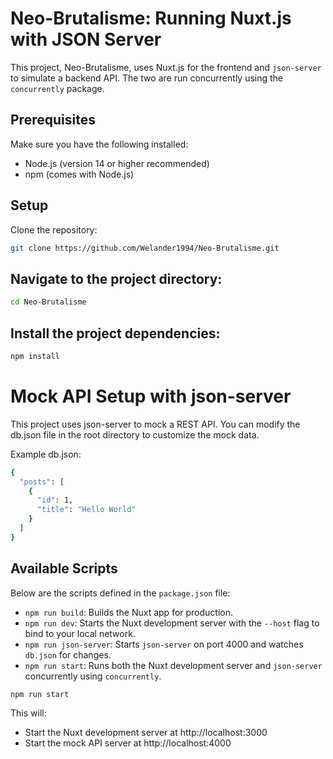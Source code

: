 # Neo-Brutalisme: Running Nuxt.js with JSON Server

This project, Neo-Brutalisme, uses Nuxt.js for the frontend and `json-server` to simulate a backend API. The two are run concurrently using the `concurrently` package.

## Prerequisites

Make sure you have the following installed:

- Node.js (version 14 or higher recommended)
- npm (comes with Node.js)

## Setup

Clone the repository:

```bash
git clone https://github.com/Welander1994/Neo-Brutalisme.git
```
## Navigate to the project directory:

```bash
cd Neo-Brutalisme
```

## Install the project dependencies:

```bash
npm install
```

# Mock API Setup with json-server
This project uses json-server to mock a REST API. You can modify the db.json file in the root directory to customize the mock data.

Example db.json:

```bash
{
  "posts": [
    {
      "id": 1,
      "title": "Hello World"
    }
  ]
}
```

## Available Scripts

Below are the scripts defined in the `package.json` file:

- `npm run build`: Builds the Nuxt app for production.
- `npm run dev`: Starts the Nuxt development server with the `--host` flag to bind to your local network.
- `npm run json-server`: Starts `json-server` on port 4000 and watches `db.json` for changes.
- `npm run start`: Runs both the Nuxt development server and `json-server` concurrently using `concurrently`.

```bash
npm run start
```


This will:
- Start the Nuxt development server at http://localhost:3000
- Start the mock API server at http://localhost:4000